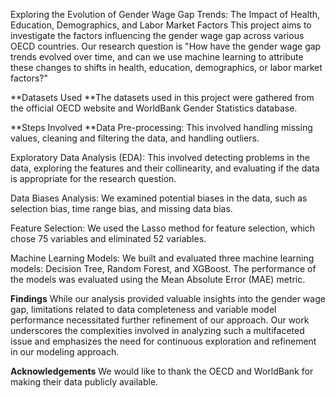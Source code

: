 Exploring the Evolution of Gender Wage Gap Trends: The Impact of Health, Education, Demographics, and Labor Market Factors
This project aims to investigate the factors influencing the gender wage gap across various OECD countries. Our research question is "How have the gender wage gap trends evolved over time, and can we use machine learning to attribute these changes to shifts in health, education, demographics, or labor market factors?"

**Datasets Used
**The datasets used in this project were gathered from the official OECD website and WorldBank Gender Statistics database.

**Steps Involved
**Data Pre-processing: This involved handling missing values, cleaning and filtering the data, and handling outliers.

Exploratory Data Analysis (EDA): This involved detecting problems in the data, exploring the features and their collinearity, and evaluating if the data is appropriate for the research question.

Data Biases Analysis: We examined potential biases in the data, such as selection bias, time range bias, and missing data bias.

Feature Selection: We used the Lasso method for feature selection, which chose 75 variables and eliminated 52 variables.

Machine Learning Models: We built and evaluated three machine learning models: Decision Tree, Random Forest, and XGBoost. The performance of the models was evaluated using the Mean Absolute Error (MAE) metric.

**Findings**
While our analysis provided valuable insights into the gender wage gap, limitations related to data completeness and variable model performance necessitated further refinement of our approach. Our work underscores the complexities involved in analyzing such a multifaceted issue and emphasizes the need for continuous exploration and refinement in our modeling approach.

**Acknowledgements**
We would like to thank the OECD and WorldBank for making their data publicly available. 


